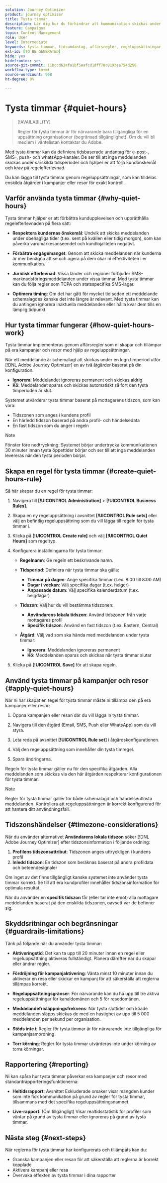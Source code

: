 ```yaml
---
solution: Journey Optimizer
product: journey optimizer
title: Tysta timmar
description: Lär dig hur du förhindrar att kommunikation skickas under vissa perioder med regler för tysta timmar
feature: Campaigns
topic: Content Management
role: User
level: Intermediate
keywords: tysta timmar, tidsundantag, affärsregler, regeluppsättningar, schema, kampanjer
exl-id: [TO BE GENERATED]
hide: yes
hidefromtoc: yes
source-git-commit: 11bccd63afa1bf5aafcd1dff70c8193ea754d256
workflow-type: tm+mt
source-wordcount: 968
ht-degree: 0%

---
```


# Tysta timmar {#quiet-hours}

>[!AVAILABILITY]
>
>Regler för tysta timmar är för närvarande bara tillgängliga för en uppsättning organisationer (begränsad tillgänglighet). Om du vill bli medlem i väntelistan kontaktar du Adobe.

Med tysta timmar kan du definiera tidsbaserade undantag för e-post-, SMS-, push- och whatsApp-kanaler. De ser till att inga meddelanden skickas under särskilda tidsperioder och hjälper er att följa kundönskemål och krav på regelefterlevnad.

Du kan lägga till tysta timmar genom regeluppsättningar, som kan tilldelas enskilda åtgärder i kampanjer eller resor för exakt kontroll.

## Varför använda tysta timmar {#why-quiet-hours}

Tysta timmar hjälper er att förbättra kundupplevelsen och upprätthålla regelefterlevnaden på flera sätt:

* **Respektera kundernas önskemål**: Undvik att skicka meddelanden under obehagliga tider (t.ex. sent på kvällen eller tidig morgon), som kan påverka varumärkesanseendet och kundlojaliteten negativt.

* **Förbättra engagemanget**: Genom att skicka meddelanden när kunderna är mer benägna att se och agera på dem ökar ni effektiviteten i er kommunikation.

* **Juridisk efterlevnad**: Vissa länder och regioner förbjuder SMS-marknadsföringsmeddelanden under vissa timmar. Med tysta timmar kan du följa regler som TCPA och statsspecifika SMS-lagar.

* **Optimera timing**: Om det har gått för mycket tid sedan ett meddelande schemalagdes kanske det inte längre är relevant. Med tysta timmar kan du antingen ignorera inaktuella meddelanden eller hålla kvar dem tills en lämplig tidpunkt.

## Hur tysta timmar fungerar {#how-quiet-hours-work}

Tysta timmar implementeras genom affärsregler som ni skapar och tillämpar på era kampanjer och resor med hjälp av regeluppsättningar.

När ett meddelande är schemalagt att skickas under en lugn timperiod utför [!DNL Adobe Journey Optimizer] en av två åtgärder baserat på din konfiguration:

* **Ignorera**: Meddelandet ignoreras permanent och skickas aldrig.
* **Kö**: Meddelandet sparas och skickas automatiskt så fort den tysta timperioden är slut.

Systemet utvärderar tysta timmar baserat på mottagarens tidszon, som kan vara:

* Tidszonen som anges i kundens profil
* En härledd tidszon baserad på andra profil- och händelsedata
* En fast tidszon som du anger i regeln

>[!NOTE]
>
>Fönster före nedtryckning: Systemet börjar undertrycka kommunikationen 30 minuter innan tysta öppettider börjar och ser till att inga meddelanden levereras när den tysta perioden börjar.

## Skapa en regel för tysta timmar {#create-quiet-hours-rule}

Så här skapar du en regel för tysta timmar:

1. Navigera till **[!UICONTROL Administration]** > **[!UICONTROL Business Rules]**.

1. Skapa en ny regeluppsättning i avsnittet **[!UICONTROL Rule sets]** eller välj en befintlig regeluppsättning som du vill lägga till regeln för tysta timmar i.

1. Klicka på **[!UICONTROL Create rule]** och välj **[!UICONTROL Quiet Hours]** som regeltyp.

1. Konfigurera inställningarna för tysta timmar:

   * **Regelnamn**: Ge regeln ett beskrivande namn.

   * **Tidsperiod**: Definiera när tysta timmar ska gälla:
      * **Timmar på dagen**: Ange specifika timmar (t.ex. 8:00 till 8:00 AM)
      * **Dagar i veckan**: Välj specifika dagar (t.ex. helger)
      * **Anpassade datum**: Välj specifika kalenderdatum (t.ex. helgdagar)

   * **Tidszon**: Välj hur du vill bestämma tidszonen:
      * **Användarens lokala tidszon**: Använd tidszonen från varje mottagares profil
      * **Specifik tidszon**: Använd en fast tidszon (t.ex. Eastern, Central)

   * **Åtgärd**: Välj vad som ska hända med meddelanden under tysta timmar:
      * **Ignorera**: Meddelanden ignoreras permanent
      * **Kö**: Meddelanden sparas och skickas när tysta timmar slutar

1. Klicka på **[!UICONTROL Save]** för att skapa regeln.

## Använd tysta timmar på kampanjer och resor {#apply-quiet-hours}

När ni har skapat en regel för tysta timmar måste ni tillämpa den på era kampanjer eller resor:

1. Öppna kampanjen eller resan där du vill lägga in tysta timmar.

1. Navigera till den åtgärd (Email, SMS, Push eller WhatsApp) som du vill styra.

1. Leta reda på avsnittet **[!UICONTROL Rule set]** i åtgärdskonfigurationen.

1. Välj den regeluppsättning som innehåller din tysta timregel.

1. Spara ändringarna.

Regeln för tysta timmar gäller nu för den specifika åtgärden. Alla meddelanden som skickas via den här åtgärden respekterar konfigurationen för tysta timmar.

>[!NOTE]
>
>Regler för tysta timmar gäller för både schemalagd och händelseutlösta meddelanden. Kontrollera att regeluppsättningen är korrekt konfigurerad för att hantera ditt användningsfall.

## Tidszonshändelser {#timezone-considerations}

När du använder alternativet **Användarens lokala tidszon** söker [!DNL Adobe Journey Optimizer] efter tidszonsinformation i följande ordning:

1. **Profilens tidszonsattribut**: Tidszonen anges uttryckligen i kundens profil
2. **Inledd tidszon**: En tidszon som beräknas baserat på andra profildata och beteendesignaler

Om inget av det finns tillgängligt kanske systemet inte använder tysta timmar korrekt. Se till att era kundprofiler innehåller tidszonsinformation för optimala resultat.

När du använder en **specifik tidszon** får (eller tar inte emot) alla mottagare meddelanden baserat på den enskilda tidszonen, oavsett var de befinner sig.

## Skyddsritningar och begränsningar {#guardrails-limitations}

Tänk på följande när du använder tysta timmar:

* **Aktiveringstid**: Det kan ta upp till 20 minuter innan en regel eller regeluppsättning aktiveras fullständigt. Planera därefter när du skapar eller ändrar regler.

* **Fördröjning för kampanjaktivering**: Vänta minst 10 minuter innan du aktiverar en resa eller skickar en kampanj för att säkerställa att reglerna tillämpas korrekt.

* **Regeluppsättningsgränser**: För närvarande kan du ha upp till tre aktiva regeluppsättningar för kanaldomänen och 5 för resedomänen.

* **Meddelandefrisläppningsfrekvens**: När tysta sluttider och köade meddelanden släpps skickas de med en hastighet av upp till 5 000 meddelanden per sekund per organisation.

* **Stöds inte i**: Regler för tysta timmar är för närvarande inte tillgängliga för kampanjsamordning.

* **Torr körning**: Regler för tysta timmar utvärderas inte under körning av torra körningar.

## Rapportering {#reporting}

Ni kan spåra hur tysta timmar påverkar era kampanjer och resor med standardrapporteringsfunktionerna:

* **Heltidsrapport**: Avsnittet Exkluderade orsaker visar mängden kunder som inte fick kommunikation på grund av regler för tysta timmar, tillsammans med det specifika regeluppsättningsnamnet.

* **Live-rapport**: (Om tillgängligt) Visar realtidsstatistik för profiler som väntar på grund av tysta timmar eller ignoreras på grund av tysta timmar.

## Nästa steg {#next-steps}

När reglerna för tysta timmar har konfigurerats och tillämpats kan du:

* Granska kampanjen eller resan för att säkerställa att reglerna är korrekt kopplade
* Aktivera kampanj eller resa
* Övervaka effekten av tysta timmar i dina rapporter

